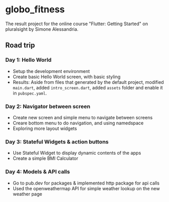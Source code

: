 # globo_fitness

The result project for the online course "Flutter: Getting Started" on pluralsight by Simone Alessandria.

## Road trip

### Day 1: Hello World

- Setup the development environment
- Create basic Hello World screen, with basic styling
- Results: Aside from files that generated by the default project, modified `main.dart`, added `intro_screen.dart`, added `assets` folder and enable it in `pubspec.yaml`.

### Day 2: Navigator between screen

- Create new screen and simple menu to navigate between screens
- Creare bottom menu to do navigation, and using namedspace
- Exploring more layout widgets

### Day 3: Stateful Widgets & action buttons

- Use Stateful Widget to display dynamic contents of the apps
- Create a simple BMI Calculator

### Day 4: Models & API calls

- Go to pub.dev for packages & implemented http package for api calls
- Used the openweathermap API for simple weather lookup on the new weather page

